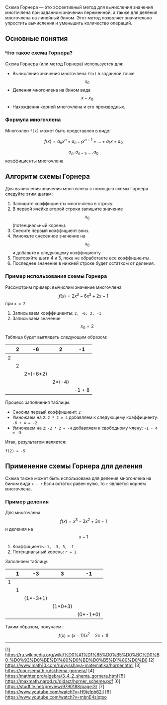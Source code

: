 Схема Горнера — это эффективный метод для вычисления значения многочлена при заданном значении переменной, а также для деления многочлена на линейный бином. Этот метод позволяет значительно упростить вычисления и уменьшить количество операций.

## Основные понятия

### Что такое схема Горнера?

Схема Горнера (или метод Горнера) используется для:
- Вычисления значения многочлена `f(x)` в заданной точке $$ x_0 $$
- Деления многочлена на бином вида $$ x - x_0 $$
- Нахождения корней многочлена и его производных.

### Формула многочлена

Многочлен `f(x)`  может быть представлен в виде:

$$
f(x) = a_n x^n + a_{n-1} x^{n-1} + \ldots + a_1 x + a_0
$$


$$ a_n, a_{n-1}, \ldots, a_0 $$ коэффициенты многочлена.

## Алгоритм схемы Горнера

Для вычисления значения многочлена с помощью схемы Горнера следуйте этим шагам:

1. Запишите коэффициенты многочлена в строку.
2. В первой ячейке второй строки запишите значение $$ x_0 $$ (потенциальный корень).
3. Снесите первый коэффициент вниз.
4. Умножьте снесённое значение на $$ x_0 $$ и добавьте к следующему коэффициенту.
5. Повторяйте шаги 4 и 5, пока не обработаете все коэффициенты.
6. Последнее значение в нижней строке будет остатком от деления.

### Пример использования схемы Горнера

Рассмотрим пример: вычислим значение многочлена $$ f(x) = 2x^3 - 6x^2 + 2x - 1 $$ при `x = 2`

1. Записываем коэффициенты: `2, -6, 2, -1`
2. Записываем значение $$ x_0 = 2 $$

Таблица будет выглядеть следующим образом:

|   | 2 | -6 | 2 | -1 |
|---|---|----|---|----|
| 2 |   |    |   |    |
|   | 2 |    |   |    |
|   |   | 2*(-6+2) |   |    |
|   |   |    | 2*(-4) |    |
|   |   |    |   | -1 + 8 |

Процесс заполнения таблицы:

- Сносим первый коэффициент: `2`
- Умножаем на `2`: `2 * 2 = 4` добавляем к следующему коэффициенту: `-6 + 4 = -2`
- Умножаем на `2`: `-2 * 2 = -4` добавляем к свободному члену: `-1 - 4 = -5`

Итак, результатом является:

`
f(2) = -5
`
## Применение схемы Горнера для деления

Схема также может быть использована для деления многочлена на бином вида `x - r` Если остаток равен нулю, то `r` является корнем многочлена.

### Пример деления

Для многочлена $$ f(x) = x^3 - 3x^2 + 3x - 1 $$ и деления на $$ x - 1 $$

1. Коэффициенты: `1, -3, 3, -1`
2. Потенциальный корень: `r = 1`

Заполняем таблицу:

|   | 1 | -3 | 3 | -1 |
|---|---|----|---|----|
| 1 |   |    |   |    |
|   | 1 |    |   |    |
|   |   | (1*-3+1) |   |    |
|   |   |    | (1*0+3) |    |
|   |   |    |   | (0*-1+0) |

Таким образом, получаем:
$$
f(x) = (x-1)(x^2 - 2x + 1)
$$

---

[1] https://ru.wikipedia.org/wiki/%D0%A1%D1%85%D0%B5%D0%BC%D0%B0_%D0%93%D0%BE%D1%80%D0%BD%D0%B5%D1%80%D0%B0
[2] https://www.math10.com/ru/vysshaya-matematika/horner.html
[3] https://coursemath.ru/skhema-gornera/
[4] https://mathter.pro/algebra/3_4_2_shema_gornera.html
[5] https://maxmath.narod.ru/didact/horner_scheme.pdf
[6] https://studfile.net/preview/9790188/page:3/
[7] https://www.youtube.com/watch?v=H9teIpb62iI
[8] https://www.youtube.com/watch?v=mbnE4sIqtso